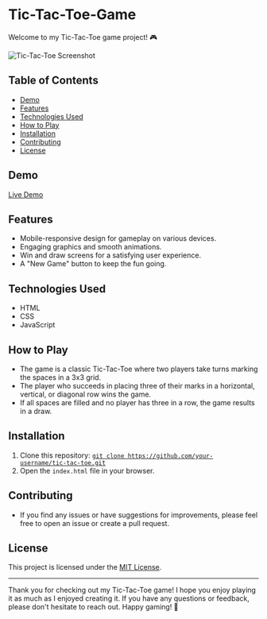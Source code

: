 # Tic-Tac-Toe-Game

Welcome to my Tic-Tac-Toe game project! 🎮

![Tic-Tac-Toe Screenshot](insert-screenshot-url-here)

## Table of Contents
- [Demo](#demo)
- [Features](#features)
- [Technologies Used](#technologies-used)
- [How to Play](#how-to-play)
- [Installation](#installation)
- [Contributing](#contributing)
- [License](#license)

## Demo
[Live Demo](insert-live-demo-url-here)

## Features
- Mobile-responsive design for gameplay on various devices.
- Engaging graphics and smooth animations.
- Win and draw screens for a satisfying user experience.
- A "New Game" button to keep the fun going.

## Technologies Used
- HTML
- CSS
- JavaScript

## How to Play
- The game is a classic Tic-Tac-Toe where two players take turns marking the spaces in a 3x3 grid.
- The player who succeeds in placing three of their marks in a horizontal, vertical, or diagonal row wins the game.
- If all spaces are filled and no player has three in a row, the game results in a draw.

## Installation
1. Clone this repository: [`git clone https://github.com/your-username/tic-tac-toe.git`](https://github.com/Ryadav150/Tic-Tac-Toe-Game/tree/main)
2. Open the `index.html` file in your browser.

## Contributing
- If you find any issues or have suggestions for improvements, please feel free to open an issue or create a pull request.

## License
This project is licensed under the [MIT License](LICENSE).

---

Thank you for checking out my Tic-Tac-Toe game! I hope you enjoy playing it as much as I enjoyed creating it. If you have any questions or feedback, please don't hesitate to reach out. Happy gaming! 🎉
